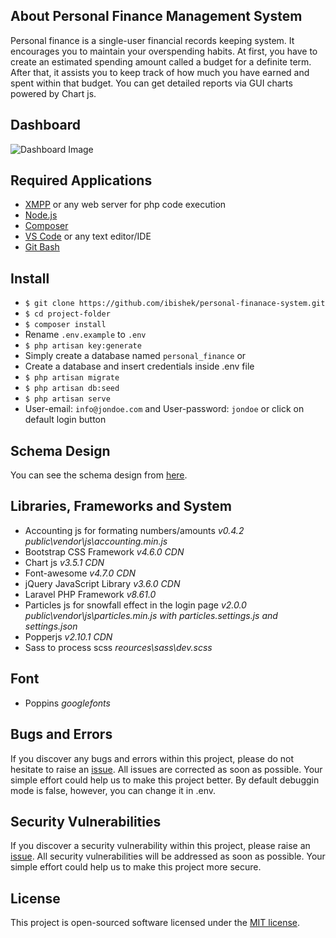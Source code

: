 ## About Personal Finance Management System

Personal finance is a single-user financial records keeping system. It encourages you to maintain your overspending habits. At first, you have to create an estimated spending amount called a budget for a definite term. After that, it assists you to keep track of how much you have earned and spent within that budget. You can get detailed reports via GUI charts powered by Chart js.

## Dashboard

![Dashboard Image](https://repository-images.githubusercontent.com/407355401/8d6267ae-6c7e-4423-a8b2-b0cb4d01f923)

## Required Applications

-   [XMPP](https://www.apachefriends.org/) or any web server for php code execution
-   [Node.js](https://nodejs.org/)
-   [Composer](https://getcomposer.org/)
-   [VS Code](https://code.visualstudio.com/) or any text editor/IDE
-   [Git Bash](https://git-scm.com/downloads)

## Install

-   `$ git clone https://github.com/ibishek/personal-finanace-system.git`
-   `$ cd project-folder`
-   `$ composer install`
-   Rename `.env.example` to `.env`
-   `$ php artisan key:generate`
-   Simply create a database named `personal_finance` or
-   Create a database and insert credentials inside .env file
-   `$ php artisan migrate`
-   `$ php artisan db:seed`
-   `$ php artisan serve`
-   User-email: `info@jondoe.com` and User-password: `jondoe` or click on default login button

## Schema Design

You can see the schema design from [here](https://dbdiagram.io/d/6142dfc5825b5b014604a4f8?target=_blank).

## Libraries, Frameworks and System

-   Accounting js for formating numbers/amounts _v0.4.2 public\vendor\js\accounting.min.js_
-   Bootstrap CSS Framework _v4.6.0 CDN_
-   Chart js _v3.5.1 CDN_
-   Font-awesome _v4.7.0 CDN_
-   jQuery JavaScript Library _v3.6.0 CDN_
-   Laravel PHP Framework _v8.61.0_
-   Particles js for snowfall effect in the login page _v2.0.0 public\vendor\js\particles.min.js with particles.settings.js and settings.json_
-   Popperjs _v2.10.1 CDN_
-   Sass to process scss _reources\sass\dev.scss_

## Font

-   Poppins _googlefonts_

## Bugs and Errors

If you discover any bugs and errors within this project, please do not hesitate to raise an [issue](https://github.com/ibishek/personal-finanace-system/issues/new/choose). All issues are corrected as soon as possible. Your simple effort could help us to make this project better. By default debuggin mode is false, however, you can change it in .env.

## Security Vulnerabilities

If you discover a security vulnerability within this project, please raise an [issue](https://github.com/ibishek/personal-finanace-system/issues/new/choose). All security vulnerabilities will be addressed as soon as possible. Your simple effort could help us to make this project more secure.

## License

This project is open-sourced software licensed under the [MIT license](https://opensource.org/licenses/MIT).
